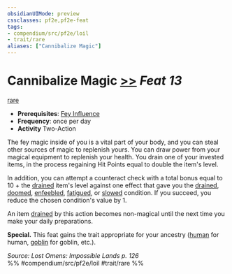```yaml
---
obsidianUIMode: preview
cssclasses: pf2e,pf2e-feat
tags:
- compendium/src/pf2e/loil
- trait/rare
aliases: ["Cannibalize Magic"]
---
```

# Cannibalize Magic  [>>](rules/core-rulebook/chapter-9-playing-the-game.md#Actions "Two-Action") *Feat 13*  
[rare](rules/traits/rare.md "Rare Rarity Trait")  

- **Prerequisites**: [Fey Influence](compendium/feats/fey-influence-loil.md)
- **Frequency**: once per day
- **Activity** Two-Action

The fey magic inside of you is a vital part of your body, and you can steal other sources of magic to replenish yours. You can draw power from your magical equipment to replenish your health. You drain one of your invested items, in the process regaining Hit Points equal to double the item's level.

In addition, you can attempt a counteract check with a total bonus equal to 10 + the [drained](rules/conditions.md#Drained) item's level against one effect that gave you the [drained](rules/conditions.md#Drained), [doomed](rules/conditions.md#Doomed), [enfeebled](rules/conditions.md#Enfeebled), [fatigued](rules/conditions.md#Fatigued), or [slowed](rules/conditions.md#Slowed) condition. If you succeed, you reduce the chosen condition's value by 1.

An item [drained](rules/conditions.md#Drained) by this action becomes non-magical until the next time you make your daily preparations.

**Special.** This feat gains the trait appropriate for your ancestry ([human](rules/traits/human.md "Human Ancestry & Heritage Trait") for human, [goblin](rules/traits/goblin.md "Goblin Ancestry & Heritage Trait") for goblin, etc.).

*Source: Lost Omens: Impossible Lands p. 126*  
%% #compendium/src/pf2e/loil #trait/rare %%